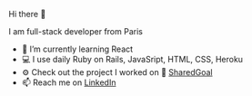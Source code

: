 Hi there 👋

I am full-stack developer from Paris

- 🌱 I’m currently learning React
- 💻 I use daily Ruby on Rails, JavaSript, HTML, CSS, Heroku
- ⚙️ Check out the project I worked on 🚀 <a href="www.sharedgoal.org" target="blank">SharedGoal</a>
- 📫 Reach me on <a href="www.linkedin.com/in/anastasiya-kim" target="blank">LinkedIn</a>
